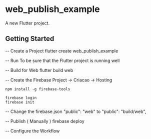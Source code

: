 # web_publish_example

A new Flutter project.

## Getting Started

-- Create a Project
flutter create web_publish_example

-- Run
To be sure that the Flutter project is running well

-- Build for Web
flutter build web

-- Create the Firebase Project
-> Criacao -> Hosting

    npm install -g firebase-tools

    firebase login
    firebase init

-- Change the firebase.json
"public": "web" to "public": "build/web",

-- Publish ( Manually )
firebase deploy

-- Configure the Workflow

